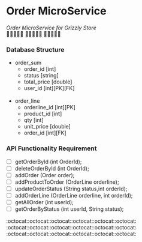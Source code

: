 # Order MicroService
*Order MicroService for Grizzly Store* <br/>
:panda_face::panda_face::panda_face::panda_face::panda_face:
:panda_face::panda_face::panda_face::panda_face::panda_face:
:panda_face::panda_face::panda_face::panda_face::panda_face:

### Database Structure

* order_sum
  * order_id          [int]
  * status            [string]
  * total_price       [double]
  * user_id           [int][PK][FK]
  <br/>
* order_line
  * orderline_id       [int][PK]
  * product_id [int]
  * qty [int]
  * unit_price [double]
  * order_id [int][FK]
  
  
### API Functionality Requirement

- [ ] getOrderById (int OrderId);
- [ ] deleteOrderById (int OrderId);
- [ ] addOrder (Order order);
- [ ] addProductToOrder (OrderLine orderline);
- [ ] updateOrderStatus (String status,int orderId);
- [ ] addOrderLine (OrderLine orderline, int orderId);
- [ ] getAllOrder (int userId);
- [ ] getOrderByStatus (int userId, String status);

:octocat::octocat::octocat::octocat::octocat::octocat:
:octocat::octocat::octocat::octocat::octocat::octocat:
:octocat::octocat::octocat::octocat::octocat::octocat:
